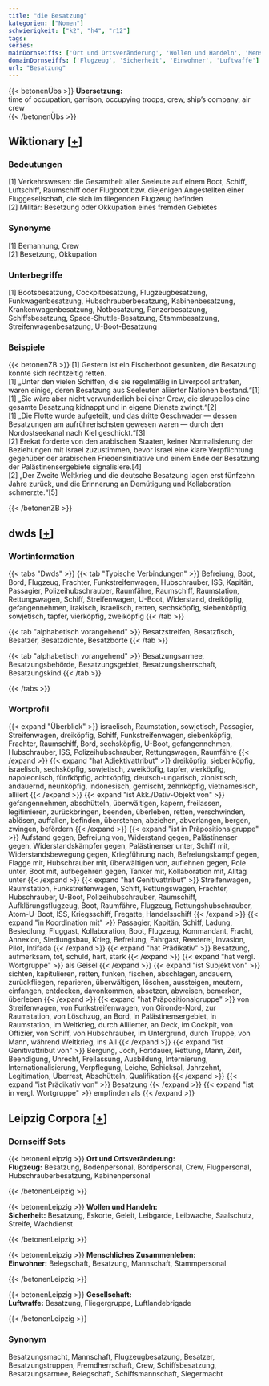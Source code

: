```yaml
---
title: "die Besatzung"
kategorien: ["Nomen"]
schwierigkeit: ["k2", "h4", "r12"]
tags:
series:
mainDornseiffs: ['Ort und Ortsveränderung', 'Wollen und Handeln', 'Menschliches Zusammenleben', 'Gesellschaft']
domainDornseiffs: ['Flugzeug', 'Sicherheit', 'Einwohner', 'Luftwaffe']
url: "Besatzung"
---
```


{{< betonenÜbs >}}
**Übersetzung:**  
time of occupation, garrison, occupying troops, crew, ship’s company, air  crew  
{{< /betonenÜbs >}}

## Wiktionary [[+](https://de.wiktionary.org/wiki/Besatzung)]

### Bedeutungen
[1] Verkehrswesen: die Gesamtheit aller Seeleute auf einem Boot, Schiff, Luftschiff, Raumschiff oder Flugboot bzw. diejenigen Angestellten einer Fluggesellschaft, die sich im fliegenden Flugzeug befinden  
[2] Militär: Besetzung oder Okkupation eines fremden Gebietes  

### Synonyme
[1] Bemannung, Crew  
[2] Besetzung, Okkupation  

### Unterbegriffe
[1] Bootsbesatzung, Cockpitbesatzung, Flugzeugbesatzung, Funkwagenbesatzung, Hubschrauberbesatzung, Kabinenbesatzung, Krankenwagenbesatzung, Notbesatzung, Panzerbesatzung, Schiffsbesatzung, Space-Shuttle-Besatzung, Stammbesatzung, Streifenwagenbesatzung, U-Boot-Besatzung  

### Beispiele
{{< betonenZB >}}
[1] Gestern ist ein Fischerboot gesunken, die Besatzung konnte sich rechtzeitig retten.  
[1] „Unter den vielen Schiffen, die sie regelmäßig in Liverpool antrafen, waren einige, deren Besatzung aus Seeleuten aliierter Nationen bestand.“[1]  
[1] „Sie wäre aber nicht verwunderlich bei einer Crew, die skrupellos eine gesamte Besatzung kidnappt und in eigene Dienste zwingt.“[2]  
[1] „Die Flotte wurde aufgeteilt, und das dritte Geschwader — dessen Besatzungen am aufrührerischsten gewesen waren — durch den Nordostseekanal nach Kiel geschickt.“[3]  
[2] Erekat forderte von den arabischen Staaten, keiner Normalisierung der Beziehungen mit Israel zuzustimmen, bevor Israel eine klare Verpflichtung gegenüber der arabischen Friedensinitiative und einem Ende der Besatzung der Palästinensergebiete signalisiere.[4]  
[2] „Der Zweite Weltkrieg und die deutsche Besatzung lagen erst fünfzehn Jahre zurück, und die Erinnerung an Demütigung und Kollaboration schmerzte.“[5]  

{{< /betonenZB >}}


## dwds [[+](https://www.dwds.de/wb/Besatzung)]

### Wortinformation
{{< tabs "Dwds" >}}
{{< tab "Typische Verbindungen" >}}
Befreiung, Boot, Bord, Flugzeug, Frachter, Funkstreifenwagen, Hubschrauber, ISS, Kapitän, Passagier, Polizeihubschrauber, Raumfähre, Raumschiff, Raumstation, Rettungswagen, Schiff, Streifenwagen, U-Boot, Widerstand, dreiköpfig, gefangennehmen, irakisch, israelisch, retten, sechsköpfig, siebenköpfig, sowjetisch, tapfer, vierköpfig, zweiköpfig
{{< /tab >}}

{{< tab "alphabetisch vorangehend" >}}
Besatzstreifen, Besatzfisch, Besatzer, Besatzdichte, Besatzborte
{{< /tab >}}

{{< tab "alphabetisch vorangehend" >}}
Besatzungsarmee, Besatzungsbehörde, Besatzungsgebiet, Besatzungsherrschaft, Besatzungskind
{{< /tab >}}

{{< /tabs >}}

### Wortprofil
{{< expand "Überblick" >}} israelisch, Raumstation, sowjetisch, Passagier, Streifenwagen, dreiköpfig, Schiff, Funkstreifenwagen, siebenköpfig, Frachter, Raumschiff, Bord, sechsköpfig, U-Boot, gefangennehmen, Hubschrauber, ISS, Polizeihubschrauber, Rettungswagen, Raumfähre {{< /expand >}}
{{< expand "hat Adjektivattribut" >}} dreiköpfig, siebenköpfig, israelisch, sechsköpfig, sowjetisch, zweiköpfig, tapfer, vierköpfig, napoleonisch, fünfköpfig, achtköpfig, deutsch-ungarisch, zionistisch, andauernd, neunköpfig, indonesisch, gemischt, zehnköpfig, vietnamesisch, alliiert {{< /expand >}}
{{< expand "ist Akk./Dativ-Objekt von" >}} gefangennehmen, abschütteln, überwältigen, kapern, freilassen, legitimieren, zurückbringen, beenden, überleben, retten, verschwinden, ablösen, auffallen, befinden, überstehen, abziehen, abverlangen, bergen, zwingen, befördern {{< /expand >}}
{{< expand "ist in Präpositionalgruppe" >}} Aufstand gegen, Befreiung von, Widerstand gegen, Palästinenser gegen, Widerstandskämpfer gegen, Palästinenser unter, Schiff mit, Widerstandsbewegung gegen, Kriegführung nach, Befreiungskampf gegen, Flagge mit, Hubschrauber mit, überwältigen von, auflehnen gegen, Pole unter, Boot mit, aufbegehren gegen, Tanker mit, Kollaboration mit, Alltag unter {{< /expand >}}
{{< expand "hat Genitivattribut" >}} Streifenwagen, Raumstation, Funkstreifenwagen, Schiff, Rettungswagen, Frachter, Hubschrauber, U-Boot, Polizeihubschrauber, Raumschiff, Aufklärungsflugzeug, Boot, Raumfähre, Flugzeug, Rettungshubschrauber, Atom-U-Boot, ISS, Kriegsschiff, Fregatte, Handelsschiff {{< /expand >}}
{{< expand "in Koordination mit" >}} Passagier, Kapitän, Schiff, Ladung, Besiedlung, Fluggast, Kollaboration, Boot, Flugzeug, Kommandant, Fracht, Annexion, Siedlungsbau, Krieg, Befreiung, Fahrgast, Reederei, Invasion, Pilot, Intifada {{< /expand >}}
{{< expand "hat Prädikativ" >}} Besatzung, aufmerksam, tot, schuld, hart, stark {{< /expand >}}
{{< expand "hat vergl. Wortgruppe" >}} als Geisel {{< /expand >}}
{{< expand "ist Subjekt von" >}} sichten, kapitulieren, retten, funken, fischen, abschlagen, andauern, zurückfliegen, reparieren, überwältigen, löschen, aussteigen, meutern, einfangen, entdecken, davonkommen, absetzen, abweisen, bemerken, überleben {{< /expand >}}
{{< expand "hat Präpositionalgruppe" >}} von Streifenwagen, von Funkstreifenwagen, von Gironde-Nord, zur Raumstation, von Löschzug, an Bord, in Palästinensergebiet, in Raumstation, im Weltkrieg, durch Alliierter, an Deck, im Cockpit, von Offizier, von Schiff, von Hubschrauber, im Untergrund, durch Truppe, von Mann, während Weltkrieg, ins All {{< /expand >}}
{{< expand "ist Genitivattribut von" >}} Bergung, Joch, Fortdauer, Rettung, Mann, Zeit, Beendigung, Unrecht, Freilassung, Ausbildung, Internierung, Internationalisierung, Verpflegung, Leiche, Schicksal, Jahrzehnt, Legitimation, Überrest, Abschütteln, Qualifikation {{< /expand >}}
{{< expand "ist Prädikativ von" >}} Besatzung {{< /expand >}}
{{< expand "ist in vergl. Wortgruppe" >}} empfinden als {{< /expand >}}

## Leipzig Corpora [[+](https://corpora.uni-leipzig.de/en/res?word=Besatzung&corpusId=deu_newscrawl-public_2018)]

### Dornseiff Sets
{{< betonenLeipzig >}}
**Ort und Ortsveränderung:**  
**Flugzeug:** Besatzung, Bodenpersonal, Bordpersonal, Crew, Flugpersonal, Hubschrauberbesatzung, Kabinenpersonal  

{{< /betonenLeipzig >}}


{{< betonenLeipzig >}}
**Wollen und Handeln:**  
**Sicherheit:** Besatzung, Eskorte, Geleit, Leibgarde, Leibwache, Saalschutz, Streife, Wachdienst  

{{< /betonenLeipzig >}}


{{< betonenLeipzig >}}
**Menschliches Zusammenleben:**  
**Einwohner:** Belegschaft, Besatzung, Mannschaft, Stammpersonal  

{{< /betonenLeipzig >}}


{{< betonenLeipzig >}}
**Gesellschaft:**  
**Luftwaffe:** Besatzung, Fliegergruppe, Luftlandebrigade  

{{< /betonenLeipzig >}}

### Synonym
Besatzungsmacht, Mannschaft, Flugzeugbesatzung, Besatzer, Besatzungstruppen, Fremdherrschaft, Crew, Schiffsbesatzung, Besatzungsarmee, Belegschaft, Schiffsmannschaft, Siegermacht

